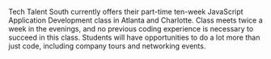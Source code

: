 Tech Talent South currently offers their part-time ten-week JavaScript Application Development class in Atlanta and Charlotte. Class meets twice a week in the evenings, and no previous coding experience is necessary to succeed in this class. Students will have opportunities to do a lot more than just
code, including company tours and networking events.

